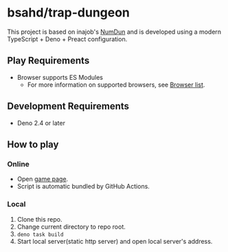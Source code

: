 # bsahd/trap-dungeon

This project is based on inajob's
[NumDun](https://github.com/inajob/numdun) and is developed using a
modern TypeScript + Deno + Preact configuration.

## Play Requirements

- Browser supports ES Modules
  - For more information on supported browsers, see
    [Browser list](https://caniuse.com/es6-module).

## Development Requirements

- Deno 2.4 or later

## How to play

### Online

- Open [game page](https://bsahd.github.io/trap-dungeon/).
- Script is automatic bundled by GitHub Actions.

### Local

1. Clone this repo.
2. Change current directory to repo root.
3. `deno task build`
4. Start local server(static http server) and open local server's address.
